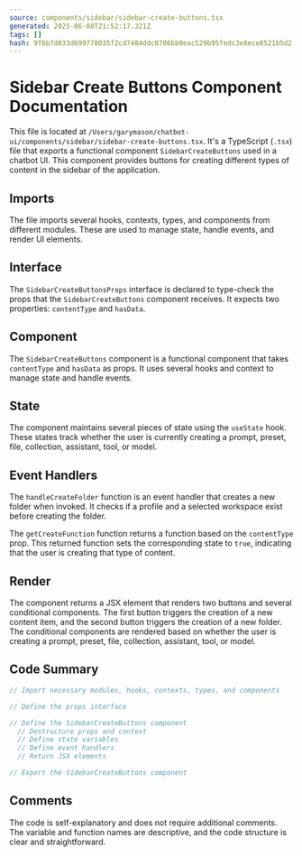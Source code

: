```yaml
---
source: components/sidebar/sidebar-create-buttons.tsx
generated: 2025-06-08T21:52:17.321Z
tags: []
hash: 9f6b7d033d699778035f2cd7484ddc0786bb0eac529b95fedc3e8ece8521b5d2
---
```


# Sidebar Create Buttons Component Documentation

This file is located at `/Users/garymason/chatbot-ui/components/sidebar/sidebar-create-buttons.tsx`. It's a TypeScript (`.tsx`) file that exports a functional component `SidebarCreateButtons` used in a chatbot UI. This component provides buttons for creating different types of content in the sidebar of the application.

## Imports

The file imports several hooks, contexts, types, and components from different modules. These are used to manage state, handle events, and render UI elements.

## Interface

The `SidebarCreateButtonsProps` interface is declared to type-check the props that the `SidebarCreateButtons` component receives. It expects two properties: `contentType` and `hasData`.

## Component

The `SidebarCreateButtons` component is a functional component that takes `contentType` and `hasData` as props. It uses several hooks and context to manage state and handle events.

## State

The component maintains several pieces of state using the `useState` hook. These states track whether the user is currently creating a prompt, preset, file, collection, assistant, tool, or model.

## Event Handlers

The `handleCreateFolder` function is an event handler that creates a new folder when invoked. It checks if a profile and a selected workspace exist before creating the folder.

The `getCreateFunction` function returns a function based on the `contentType` prop. This returned function sets the corresponding state to `true`, indicating that the user is creating that type of content.

## Render

The component returns a JSX element that renders two buttons and several conditional components. The first button triggers the creation of a new content item, and the second button triggers the creation of a new folder. The conditional components are rendered based on whether the user is creating a prompt, preset, file, collection, assistant, tool, or model.

## Code Summary

```ts
// Import necessary modules, hooks, contexts, types, and components

// Define the props interface

// Define the SidebarCreateButtons component
  // Destructure props and context
  // Define state variables
  // Define event handlers
  // Return JSX elements

// Export the SidebarCreateButtons component
```

## Comments

The code is self-explanatory and does not require additional comments. The variable and function names are descriptive, and the code structure is clear and straightforward.